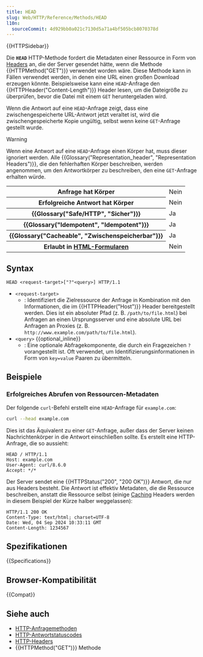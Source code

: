 ```yaml
---
title: HEAD
slug: Web/HTTP/Reference/Methods/HEAD
l10n:
  sourceCommit: 4d929bb0a021c7130d5a71a4bf505bcb8070378d
---
```


{{HTTPSidebar}}

Die **`HEAD`** HTTP-Methode fordert die Metadaten einer Ressource in Form von [Headers](/de/docs/Web/HTTP/Reference/Headers) an, die der Server gesendet hätte, wenn die Methode {{HTTPMethod("GET")}} verwendet worden wäre. Diese Methode kann in Fällen verwendet werden, in denen eine URL einen großen Download erzeugen könnte. Beispielsweise kann eine `HEAD`-Anfrage den {{HTTPHeader("Content-Length")}} Header lesen, um die Dateigröße zu überprüfen, bevor die Datei mit einem `GET` heruntergeladen wird.

Wenn die Antwort auf eine `HEAD`-Anfrage zeigt, dass eine zwischengespeicherte URL-Antwort jetzt veraltet ist, wird die zwischengespeicherte Kopie ungültig, selbst wenn keine `GET`-Anfrage gestellt wurde.

> [!WARNING]
> Wenn eine Antwort auf eine `HEAD`-Anfrage einen Körper hat, muss dieser ignoriert werden.
> Alle {{Glossary("Representation_header", "Representation Headers")}}, die den fehlerhaften Körper beschreiben, werden angenommen, um den Antwortkörper zu beschreiben, den eine `GET`-Anfrage erhalten würde.

<table class="properties">
  <tbody>
    <tr>
      <th scope="row">Anfrage hat Körper</th>
      <td>Nein</td>
    </tr>
    <tr>
      <th scope="row">Erfolgreiche Antwort hat Körper</th>
      <td>Nein</td>
    </tr>
    <tr>
      <th scope="row">{{Glossary("Safe/HTTP", "Sicher")}}</th>
      <td>Ja</td>
    </tr>
    <tr>
      <th scope="row">{{Glossary("Idempotent", "Idempotent")}}</th>
      <td>Ja</td>
    </tr>
    <tr>
      <th scope="row">{{Glossary("Cacheable", "Zwischenspeicherbar")}}</th>
      <td>Ja</td>
    </tr>
    <tr>
      <th scope="row">
        Erlaubt in <a href="/de/docs/Learn_web_development/Extensions/Forms">HTML-Formularen</a>
      </th>
      <td>Nein</td>
    </tr>
  </tbody>
</table>

## Syntax

```http
HEAD <request-target>["?"<query>] HTTP/1.1
```

- `<request-target>`
  - : Identifiziert die Zielressource der Anfrage in Kombination mit den Informationen, die im {{HTTPHeader("Host")}} Header bereitgestellt werden. Dies ist ein absoluter Pfad (z. B. `/path/to/file.html`) bei Anfragen an einen Ursprungsserver und eine absolute URL bei Anfragen an Proxies (z. B. `http://www.example.com/path/to/file.html`).
- `<query>` {{optional_inline}}
  - : Eine optionale Abfragekomponente, die durch ein Fragezeichen `?` vorangestellt ist. Oft verwendet, um Identifizierungsinformationen in Form von `key=value` Paaren zu übermitteln.

## Beispiele

### Erfolgreiches Abrufen von Ressourcen-Metadaten

Der folgende `curl`-Befehl erstellt eine `HEAD`-Anfrage für `example.com`:

```bash
curl --head example.com
```

Dies ist das Äquivalent zu einer `GET`-Anfrage, außer dass der Server keinen Nachrichtenkörper in die Antwort einschließen sollte. Es erstellt eine HTTP-Anfrage, die so aussieht:

```http
HEAD / HTTP/1.1
Host: example.com
User-Agent: curl/8.6.0
Accept: */*
```

Der Server sendet eine {{HTTPStatus("200", "200 OK")}} Antwort, die nur aus Headers besteht. Die Antwort ist effektiv Metadaten, die die Ressource beschreiben, anstatt die Ressource selbst (einige [Caching](/de/docs/Web/HTTP/Guides/Caching) Headers werden in diesem Beispiel der Kürze halber weggelassen):

```http
HTTP/1.1 200 OK
Content-Type: text/html; charset=UTF-8
Date: Wed, 04 Sep 2024 10:33:11 GMT
Content-Length: 1234567
```

## Spezifikationen

{{Specifications}}

## Browser-Kompatibilität

{{Compat}}

## Siehe auch

- [HTTP-Anfragemethoden](/de/docs/Web/HTTP/Reference/Methods)
- [HTTP-Antwortstatuscodes](/de/docs/Web/HTTP/Reference/Status)
- [HTTP-Headers](/de/docs/Web/HTTP/Reference/Headers)
- {{HTTPMethod("GET")}} Methode
